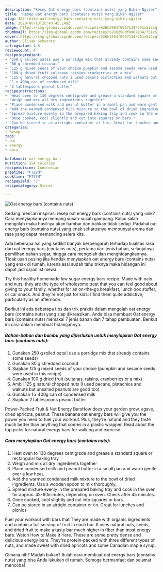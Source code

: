 ```yaml
---
description: "Resep Oat energy bars (contains nuts) yang Bikin Ngiler"
title: "Resep Oat energy bars (contains nuts) yang Bikin Ngiler"
slug: 382-resep-oat-energy-bars-contains-nuts-yang-bikin-ngiler
date: 2020-06-13T20:40:45.140Z
image: https://img-global.cpcdn.com/recipes/926b298df0967134/751x532cq70/oat-energy-bars-contains-nuts-recipe-main-photo.jpg
thumbnail: https://img-global.cpcdn.com/recipes/926b298df0967134/751x532cq70/oat-energy-bars-contains-nuts-recipe-main-photo.jpg
cover: https://img-global.cpcdn.com/recipes/926b298df0967134/751x532cq70/oat-energy-bars-contains-nuts-recipe-main-photo.jpg
author: Elijah Schwartz
ratingvalue: 4.8
reviewcount: 4
recipeingredient:
- "250 g rolled oatsI use a porridge mix that already contains some seeds"
- "80 g shredded coconut"
- "125 g mixed seeds of your choice pumpkin and sesame seeds were used in this recipe"
- "100 g dried fruit sultanas raisins cranberries or a mix"
- "125 g natural chopped nuts I used pecans pistachios and walnuts but unsalted peanuts are good too"
- "1 x 400g can of condensed milk"
- "2 tablespoons peanut butter"
recipeinstructions:
- "Heat oven to 130 degrees centigrsde and grease a standard square or rectangular baking tray"
- "Weigh and mix all dry ingredients together"
- "Place condensed milk and peanut butter in a small pan and warm gentle over a low heat."
- "Add the warmed condensed milk mixture to the bowl of dried ingredients. Use a wooden spoon to mix thoroughly."
- "Spread mixture evenly in the prepared baking tray and cook in the oven for approx. 45-60minutes, depending on oven. Check after 45 minutes."
- "Once cooked, cool slightly and cut into squares or bars."
- "Can be stored in an airtight container or tin. Great for lunches and picnics"
categories:
- Resep
tags:
- oat
- energy
- bars

katakunci: oat energy bars 
nutrition: 154 calories
recipecuisine: Indonesian
preptime: "PT28M"
cooktime: "PT37M"
recipeyield: "3"
recipecategory: Dinner

---
```



![Oat energy bars (contains nuts)](https://img-global.cpcdn.com/recipes/926b298df0967134/751x532cq70/oat-energy-bars-contains-nuts-recipe-main-photo.jpg)

Sedang mencari inspirasi resep oat energy bars (contains nuts) yang unik? Cara menyiapkannya memang susah-susah gampang. Kalau salah mengolah maka hasilnya akan hambar dan bahkan tidak sedap. Padahal oat energy bars (contains nuts) yang enak seharusnya mempunyai aroma dan rasa yang dapat memancing selera kita.

Ada beberapa hal yang sedikit banyak berpengaruh terhadap kualitas rasa dari oat energy bars (contains nuts), pertama dari jenis bahan, selanjutnya pemilihan bahan segar, hingga cara mengolah dan menghidangkannya. Tidak usah pusing jika hendak menyiapkan oat energy bars (contains nuts) yang enak di rumah, karena asal sudah tahu triknya maka hidangan ini dapat jadi sajian istimewa.

Try this healthy homemade low sugar energy bars recipe. Made with oats and nuts, they are the type of wholesome treat that you can feel good about giving to your family, whether for an on-the-go breakfast, lunch box stuffer, or car snack. And they&#39;re not just for kids: I find them quite addictive, particularly as an afternoon.


Berikut ini ada beberapa tips dan trik praktis dalam mengolah oat energy bars (contains nuts) yang siap dikreasikan. Anda bisa membuat Oat energy bars (contains nuts) memakai 7 jenis bahan dan 7 tahap pembuatan. Berikut ini cara dalam membuat hidangannya.

<!--inarticleads1-->

##### Bahan-bahan dan bumbu yang diperlukan untuk menyiapkan Oat energy bars (contains nuts):

1. Gunakan 250 g rolled oats(I use a porridge mix that already contains some seeds)
1. Gunakan 80 g shredded coconut
1. Siapkan 125 g mixed seeds of your choice (pumpkin and sesame seeds were used in this recipe)
1. Gunakan 100 g dried fruit (sultanas, raisins, cranberries or a mix)
1. Ambil 125 g natural chopped nuts (I used pecans, pistachios and walnuts but unsalted peanuts are good too)
1. Gunakan 1 x 400g can of condensed milk
1. Siapkan 2 tablespoons peanut butter


Power-Packed Fruit &amp; Nut Energy BarsHow does your garden grow. agave, dried apricots, peanut. These banana oat energy bars will give you the power you need to fuel your workout. Plus, they&#39;re natural and they taste much better than anything that comes in a plastic wrapper. Read about the top picks for natural energy bars for walking and exercise. 

<!--inarticleads2-->

##### Cara menyiapkan Oat energy bars (contains nuts):

1. Heat oven to 130 degrees centigrsde and grease a standard square or rectangular baking tray
1. Weigh and mix all dry ingredients together
1. Place condensed milk and peanut butter in a small pan and warm gentle over a low heat.
1. Add the warmed condensed milk mixture to the bowl of dried ingredients. Use a wooden spoon to mix thoroughly.
1. Spread mixture evenly in the prepared baking tray and cook in the oven for approx. 45-60minutes, depending on oven. Check after 45 minutes.
1. Once cooked, cool slightly and cut into squares or bars.
1. Can be stored in an airtight container or tin. Great for lunches and picnics


Fuel your workout with bars that They are made with organic ingredients and contain a full serving of fruit in each bar. It uses natural nuts, seeds, and dried fruit to make a tasty bar much higher in fiber than most energy bars. Watch How to Make it Here. These are some pretty dense and delicious energy bars. They&#39;re protein-packed with three different types of nuts, and made sweet with dried apricots and some Canadian maple syrup. 

Gimana nih? Mudah bukan? Itulah cara membuat oat energy bars (contains nuts) yang bisa Anda lakukan di rumah. Semoga bermanfaat dan selamat mencoba!
